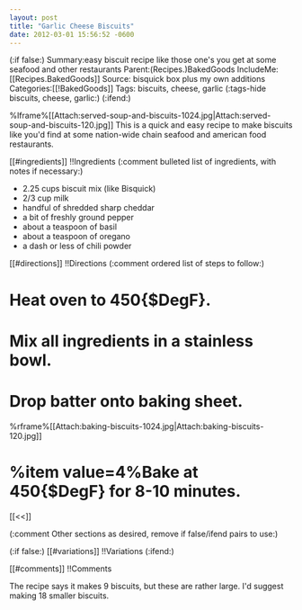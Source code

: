```yaml
---
layout: post
title: "Garlic Cheese Biscuits"
date: 2012-03-01 15:56:52 -0600
---
```

(:if false:)
Summary:easy biscuit recipe like those one's you get at some seafood and other restaurants
Parent:(Recipes.)BakedGoods
IncludeMe:[[Recipes.BakedGoods]]
Source: bisquick box plus my own additions
Categories:[[!BakedGoods]]
Tags: biscuits, cheese, garlic
(:tags-hide  biscuits, cheese, garlic:)
(:ifend:)

%lframe%[[Attach:served-soup-and-biscuits-1024.jpg|Attach:served-soup-and-biscuits-120.jpg]]
This is a quick and easy recipe to make biscuits like you'd find at some nation-wide chain seafood and american food restaurants. 

[[#ingredients]]
!!Ingredients
(:comment bulleted list of ingredients, with notes if necessary:)
* 2.25 cups biscuit mix (like Bisquick)
* 2/3 cup milk
* handful of shredded sharp cheddar
* a bit of freshly ground pepper
* about a teaspoon of basil
* about a teaspoon of oregano
* a dash or less of chili powder

[[#directions]]
!!Directions
(:comment ordered list of steps to follow:)
# Heat oven to 450{$DegF}.

# Mix all ingredients in a stainless bowl.

# Drop batter onto baking sheet.

%rframe%[[Attach:baking-biscuits-1024.jpg|Attach:baking-biscuits-120.jpg]]
# %item value=4%Bake at 450{$DegF} for 8-10 minutes.

[[<<]]


(:comment         Other sections as desired, remove if false/ifend pairs  to use:)

(:if false:)
[[#variations]]
!!Variations
(:ifend:)


[[#comments]]
!!Comments

The recipe says it makes 9 biscuits, but these are rather large. I'd suggest making 18 smaller biscuits.



